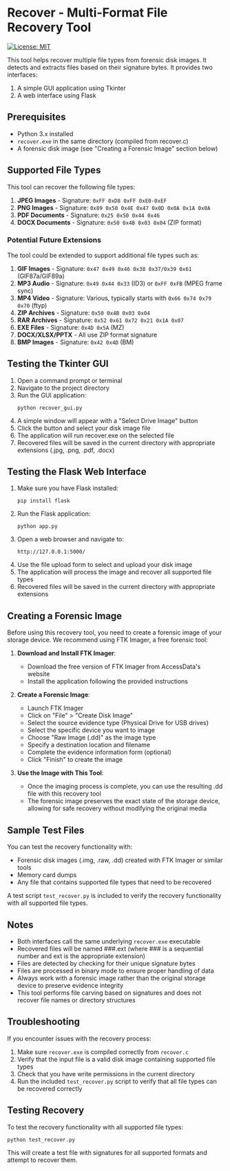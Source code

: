 # Recover - Multi-Format File Recovery Tool

[![License: MIT](https://img.shields.io/badge/License-MIT-yellow.svg)](https://opensource.org/licenses/MIT)

This tool helps recover multiple file types from forensic disk images. It detects and extracts files based on their signature bytes. It provides two interfaces:
1. A simple GUI application using Tkinter
2. A web interface using Flask

## Prerequisites

- Python 3.x installed
- `recover.exe` in the same directory (compiled from recover.c)
- A forensic disk image (see "Creating a Forensic Image" section below)

## Supported File Types

This tool can recover the following file types:

1. **JPEG Images** - Signature: `0xFF 0xD8 0xFF 0xE0-0xEF`
2. **PNG Images** - Signature: `0x89 0x50 0x4E 0x47 0x0D 0x0A 0x1A 0x0A`
3. **PDF Documents** - Signature: `0x25 0x50 0x44 0x46`
4. **DOCX Documents** - Signature: `0x50 0x4B 0x03 0x04` (ZIP format)

### Potential Future Extensions

The tool could be extended to support additional file types such as:

1. **GIF Images** - Signature: `0x47 0x49 0x46 0x38 0x37/0x39 0x61` (GIF87a/GIF89a)
2. **MP3 Audio** - Signature: `0x49 0x44 0x33` (ID3) or `0xFF 0xFB` (MPEG frame sync)
3. **MP4 Video** - Signature: Various, typically starts with `0x66 0x74 0x79 0x70` (ftyp)
4. **ZIP Archives** - Signature: `0x50 0x4B 0x03 0x04`
5. **RAR Archives** - Signature: `0x52 0x61 0x72 0x21 0x1A 0x07`
6. **EXE Files** - Signature: `0x4D 0x5A` (MZ)
7. **DOCX/XLSX/PPTX** - All use ZIP format signature
8. **BMP Images** - Signature: `0x42 0x4D` (BM)

## Testing the Tkinter GUI

1. Open a command prompt or terminal
2. Navigate to the project directory
3. Run the GUI application:
   ```
   python recover_gui.py
   ```
4. A simple window will appear with a "Select Drive Image" button
5. Click the button and select your disk image file
6. The application will run recover.exe on the selected file
7. Recovered files will be saved in the current directory with appropriate extensions (.jpg, .png, .pdf, .docx)

## Testing the Flask Web Interface

1. Make sure you have Flask installed:
   ```
   pip install flask
   ```
2. Run the Flask application:
   ```
   python app.py
   ```
3. Open a web browser and navigate to:
   ```
   http://127.0.0.1:5000/
   ```
4. Use the file upload form to select and upload your disk image
5. The application will process the image and recover all supported file types
6. Recovered files will be saved in the current directory with appropriate extensions

## Creating a Forensic Image

Before using this recovery tool, you need to create a forensic image of your storage device. We recommend using FTK Imager, a free forensic tool:

1. **Download and Install FTK Imager**:
   - Download the free version of FTK Imager from AccessData's website
   - Install the application following the provided instructions

2. **Create a Forensic Image**:
   - Launch FTK Imager
   - Click on "File" > "Create Disk Image"
   - Select the source evidence type (Physical Drive for USB drives)
   - Select the specific device you want to image
   - Choose "Raw Image (.dd)" as the image type
   - Specify a destination location and filename
   - Complete the evidence information form (optional)
   - Click "Finish" to create the image

3. **Use the Image with This Tool**:
   - Once the imaging process is complete, you can use the resulting .dd file with this recovery tool
   - The forensic image preserves the exact state of the storage device, allowing for safe recovery without modifying the original media

## Sample Test Files

You can test the recovery functionality with:
- Forensic disk images (.img, .raw, .dd) created with FTK Imager or similar tools
- Memory card dumps
- Any file that contains supported file types that need to be recovered

A test script `test_recover.py` is included to verify the recovery functionality with all supported file types.

## Notes

- Both interfaces call the same underlying `recover.exe` executable
- Recovered files will be named ###.ext (where ### is a sequential number and ext is the appropriate extension)
- Files are detected by checking for their unique signature bytes
- Files are processed in binary mode to ensure proper handling of data
- Always work with a forensic image rather than the original storage device to preserve evidence integrity
- This tool performs file carving based on signatures and does not recover file names or directory structures

## Troubleshooting

If you encounter issues with the recovery process:

1. Make sure `recover.exe` is compiled correctly from `recover.c`
2. Verify that the input file is a valid disk image containing supported file types
3. Check that you have write permissions in the current directory
4. Run the included `test_recover.py` script to verify that all file types can be recovered correctly

## Testing Recovery

To test the recovery functionality with all supported file types:

```
python test_recover.py
```

This will create a test file with signatures for all supported formats and attempt to recover them.
